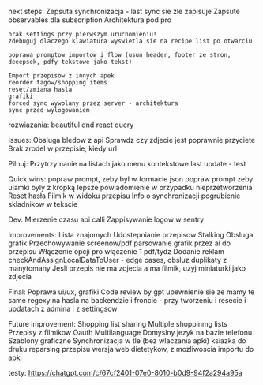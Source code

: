 next steps:
Zepsuta synchronizacja - last sync sie zle zapisuje
Zapsute observables dla subscription
Architektura pod pro


    brak settings przy pierwszym uruchomieniu!
    zdebuguj dlaczego klawiatura wyswietla sie na recipe list po otwarciu

    poprawa promptow importow i flow (usun header, footer ze stron, deeepsek, pdfy tekstowe jako tekst)

    Import przepisow z innych apek
    reorder tagow/shopping items
    reset/zmiana hasla
    grafiki
    forced sync wywolany przez server - architektura
    sync przed wylogowaniem

rozwiazania:
    beautiful dnd
    react query

Issues:
    Obsluga bledow z api
    Sprawdz czy zdjecie jest poprawnie przyciete
    Brak zrodel w przepisie, kiedy url


Pilnuj:
    Przytrzymanie na listach jako menu kontekstowe
    last update - test


Quick wins:
    popraw prompt, zeby byl w formacie json
    popraw prompt zeby ulamki byly z kropką
    lepsze powiadomienie w przypadku nieprzetworzenia
    Reset hasła
    Filmik w widoku przepisu
    Info o synchronizacji
    pogrubienie skladnikow w tekscie

Dev:
    Mierzenie czasu api calli
    Zappisywanie logow w sentry

Improvements:
    Lista znajomych
    Udostepnianie przepisow
    Stalking
    Obsluga grafik
    Przechowywanie screenow/pdf
    parsowanie grafik  przez ai do przepisu
    Włączenie opcji pro
    włączenie 1 pdf/tydz
    Dodanie reklam
    checkAndAssignLocalDataToUser - edge cases, obsluz duplikaty z manytomany
    Jesli przepis nie ma zdjecia a ma filmik, uzyj miniaturki jako zdjecia


Final:
    Poprawa ui/ux, grafiki
    Code review by gpt
    upewnienie sie ze mamy te same regexy na hasla na backendzie i froncie - przy tworzeniu i resecie i updatach z admina i z settingsow

Future improvement:
    Shopping list sharing
    Multiple shoppinmg lists
    Przepisy z filmikow
    Oauth
    Multilanguage
    Domyslny jezyk na bazie telefonu
    Szablony graficzne
    Synchronizacja w tle (bez wlaczania apki)
    ksiazka do druku
    reparsing przepisu
    wersja web dietetykow, z mozliwoscia importu do apki


testy:
    https://chatgpt.com/c/67cf2401-07e0-8010-b0d9-94f2a294a95a